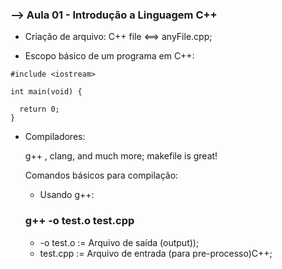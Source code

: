 
### --> Aula 01 - Introdução a Linguagem C++

- Criação de arquivo:
 C++ file <==> anyFile.cpp;
 
- Escopo básico de um programa em C++:
```
#include <iostream>

int main(void) {
  
  return 0;
}
```

- Compiladores:
  
  g++ , clang, and much more;
  makefile is great!

  Comandos básicos para compilação:

  - Usando g++:                 
  ### g++ -o test.o test.cpp      
    - -o test.o := Arquivo de saída (output)); 
    - test.cpp := Arquivo de entrada (para pre-processo)C++;  







